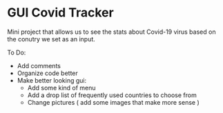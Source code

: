 # GUI Covid Tracker

Mini project that allows us to see the stats about Covid-19 virus based on the conutry we set as an input.

To Do:
- Add comments
- Organize code better
- Make better looking gui:
  + Add some kind of menu
  + Add a drop list of frequently used countries to choose from
  + Change pictures ( add some images that make more sense )
